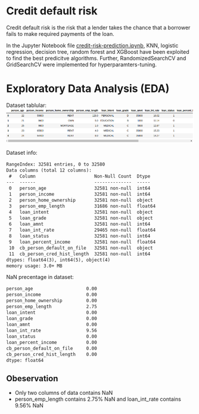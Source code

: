 # Credit default risk
Credit default risk is the risk that a lender takes the chance that a borrower fails to make required payments of the loan.

In the Jupyter Notebook file [credit-risk-prediction.ipynb](https://github.com/alilajevardi/Risk-Modelling/blob/main/credit-risk-prediction.ipynb), KNN, logistic regression, decision tree, random forest and XGBoost have been exploited to find the best predicitve algorithms. Further, RandomizedSearchCV and GridSearchCV were implemented for hyperparamters-tuning.

# Exploratory Data Analysis (EDA)
Dataset tablular:
![Dataset table](https://github.com/alilajevardi/Risk-Modelling/blob/main/artifacts/01_tabular.png)

Dataset info:
``` text
RangeIndex: 32581 entries, 0 to 32580
Data columns (total 12 columns):
 #   Column                      Non-Null Count  Dtype  
---  ------                      --------------  -----  
 0   person_age                  32581 non-null  int64  
 1   person_income               32581 non-null  int64  
 2   person_home_ownership       32581 non-null  object 
 3   person_emp_length           31686 non-null  float64
 4   loan_intent                 32581 non-null  object 
 5   loan_grade                  32581 non-null  object 
 6   loan_amnt                   32581 non-null  int64  
 7   loan_int_rate               29465 non-null  float64
 8   loan_status                 32581 non-null  int64  
 9   loan_percent_income         32581 non-null  float64
 10  cb_person_default_on_file   32581 non-null  object 
 11  cb_person_cred_hist_length  32581 non-null  int64  
dtypes: float64(3), int64(5), object(4)
memory usage: 3.0+ MB
```

NaN precentage in dataset:
``` text
person_age                    0.00
person_income                 0.00
person_home_ownership         0.00
person_emp_length             2.75
loan_intent                   0.00
loan_grade                    0.00
loan_amnt                     0.00
loan_int_rate                 9.56
loan_status                   0.00
loan_percent_income           0.00
cb_person_default_on_file     0.00
cb_person_cred_hist_length    0.00
dtype: float64
```
## Obeservation

- Only two columns of data contains NaN
- person_emp_length contains 2.75% NaN and loan_int_rate contains 9.56% NaN


